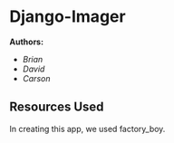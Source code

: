 # Django-Imager

**Authors:**
- *Brian*
- *David*
- *Carson*

## Resources Used
In creating this app, we used factory_boy.
